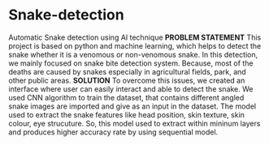 # Snake-detection
Automatic Snake detection using AI technique
**PROBLEM STATEMENT**
This project is based on python and machine learning, which helps to detect the snake whether it is a venomous or non-venomous snake.
In this detection, we mainly focused on snake bite detection system. Because, most of the deaths are caused by snakes especially in 
agricultural fields, park, and other public areas.
**SOLUTION**
To overcome this issues, we created an interface where user can easily interact and able to detect the snake.
We used CNN algorithm to train the dataset, that contains different angled snake images are imported and give as an input in the dataset.
The model used to extract the snake features like head position, skin texture, skin colour, eye strucuture.
So, this model used to extract within mininum layers and produces higher accuracy rate by using sequential model.
